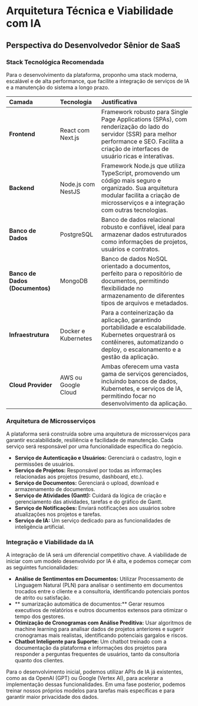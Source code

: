 # Arquitetura Técnica e Viabilidade com IA

## Perspectiva do Desenvolvedor Sênior de SaaS

### Stack Tecnológica Recomendada

Para o desenvolvimento da plataforma, proponho uma stack moderna, escalável e de alta performance, que facilite a integração de serviços de IA e a manutenção do sistema a longo prazo.

| Camada | Tecnologia | Justificativa |
| :--- | :--- | :--- |
| **Frontend** | React com Next.js | Framework robusto para Single Page Applications (SPAs), com renderização do lado do servidor (SSR) para melhor performance e SEO. Facilita a criação de interfaces de usuário ricas e interativas. |
| **Backend** | Node.js com NestJS | Framework Node.js que utiliza TypeScript, promovendo um código mais seguro e organizado. Sua arquitetura modular facilita a criação de microsserviços e a integração com outras tecnologias. |
| **Banco de Dados** | PostgreSQL | Banco de dados relacional robusto e confiável, ideal para armazenar dados estruturados como informações de projetos, usuários e contratos. |
| **Banco de Dados (Documentos)** | MongoDB | Banco de dados NoSQL orientado a documentos, perfeito para o repositório de documentos, permitindo flexibilidade no armazenamento de diferentes tipos de arquivos e metadados. |
| **Infraestrutura** | Docker e Kubernetes | Para a conteinerização da aplicação, garantindo portabilidade e escalabilidade. Kubernetes orquestrará os contêineres, automatizando o deploy, o escalonamento e a gestão da aplicação. |
| **Cloud Provider** | AWS ou Google Cloud | Ambas oferecem uma vasta gama de serviços gerenciados, incluindo bancos de dados, Kubernetes, e serviços de IA, permitindo focar no desenvolvimento da aplicação. |

### Arquitetura de Microsserviços

A plataforma será construída sobre uma arquitetura de microsserviços para garantir escalabilidade, resiliência e facilidade de manutenção. Cada serviço será responsável por uma funcionalidade específica do negócio.

*   **Serviço de Autenticação e Usuários:** Gerenciará o cadastro, login e permissões de usuários.
*   **Serviço de Projetos:** Responsável por todas as informações relacionadas aos projetos (resumo, dashboard, etc.).
*   **Serviço de Documentos:** Gerenciará o upload, download e armazenamento de documentos.
*   **Serviço de Atividades (Gantt):** Cuidará da lógica de criação e gerenciamento das atividades, tarefas e do gráfico de Gantt.
*   **Serviço de Notificações:** Enviará notificações aos usuários sobre atualizações nos projetos e tarefas.
*   **Serviço de IA:** Um serviço dedicado para as funcionalidades de inteligência artificial.

### Integração e Viabilidade da IA

A integração de IA será um diferencial competitivo chave. A viabilidade de iniciar com um modelo desenvolvido por IA é alta, e podemos começar com as seguintes funcionalidades:

*   **Análise de Sentimentos em Documentos:** Utilizar Processamento de Linguagem Natural (PLN) para analisar o sentimento em documentos trocados entre o cliente e a consultoria, identificando potenciais pontos de atrito ou satisfação.
*   ** sumarização automática de documentos:** Gerar resumos executivos de relatórios e outros documentos extensos para otimizar o tempo dos gestores.
*   **Otimização de Cronogramas com Análise Preditiva:** Usar algoritmos de machine learning para analisar dados de projetos anteriores e sugerir cronogramas mais realistas, identificando potenciais gargalos e riscos.
*   **Chatbot Inteligente para Suporte:** Um chatbot treinado com a documentação da plataforma e informações dos projetos para responder a perguntas frequentes de usuários, tanto da consultoria quanto dos clientes.

Para o desenvolvimento inicial, podemos utilizar APIs de IA já existentes, como as da OpenAI (GPT) ou Google (Vertex AI), para acelerar a implementação dessas funcionalidades. Em uma fase posterior, podemos treinar nossos próprios modelos para tarefas mais específicas e para garantir maior privacidade dos dados.
